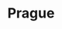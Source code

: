 ---
title: "Prague"
excerpt: "Where storied spires enchant all"
subgalleries: true
tags:
  - 🏰Baroque
  - 🏞️QSD's Favourite
left_tarot_card: knight-of-cups
left_tarot_href: "#prague-castle"
header:
  overlay_image: cover/prague-wide-mount-3v1.jpg
---